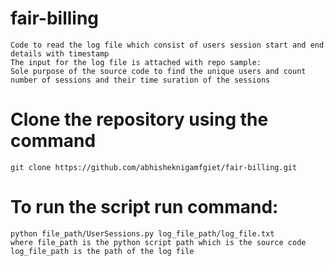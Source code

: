 # fair-billing
    Code to read the log file which consist of users session start and end details with timestamp
    The input for the log file is attached with repo sample:
    Sole purpose of the source code to find the unique users and count number of sessions and their time suration of the sessions

# Clone the repository using the command
    git clone https://github.com/abhisheknigamfgiet/fair-billing.git

# To run the script run command:
    python file_path/UserSessions.py log_file_path/log_file.txt
    where file_path is the python script path which is the source code
    log_file_path is the path of the log file

